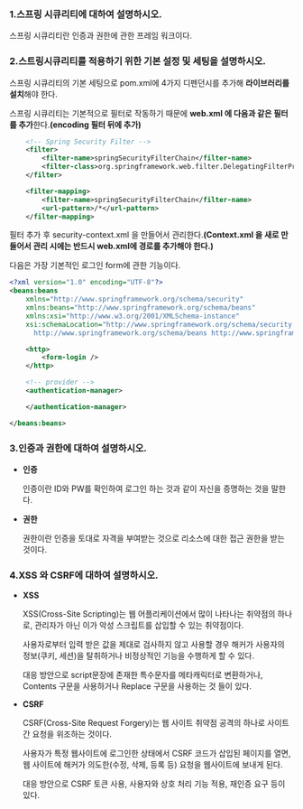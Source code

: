 ### 1.스프링 시큐리티에 대하여 설명하시오.

스프링 시큐리티란 인증과 권한에 관한 프레임 워크이다.

### 2.스트링시큐리티를 적용하기 위한 기본 설정 및 세팅을 설명하시오.

스프링 시큐리티의 기본 세팅으로 pom.xml에 4가지 디펜던시를 추가해 **라이브러리를 설치**해야 한다.

스프링 시큐리티는 기본적으로 필터로 작동하기 때문에 **web.xml 에 다음과 같은 필터를 추가**한다.**(encoding 필터 뒤에 추가)**

```xml
	<!-- Spring Security Filter -->
	<filter>
		<filter-name>springSecurityFilterChain</filter-name>
		<filter-class>org.springframework.web.filter.DelegatingFilterProxy</filter-class>
	</filter>

	<filter-mapping>
		<filter-name>springSecurityFilterChain</filter-name>
		<url-pattern>/*</url-pattern>
	</filter-mapping>
```

필터 추가 후 security-context.xml 을 만들어서 관리한다.**(Context.xml 을 새로 만들어서 관리 시에는 반드시 web.xml에 경로를 추가해야 한다.)**

다음은 가장 기본적인 로그인 form에 관한 기능이다.

```xml
<?xml version="1.0" encoding="UTF-8"?>
<beans:beans
	xmlns="http://www.springframework.org/schema/security"
	xmlns:beans="http://www.springframework.org/schema/beans"
	xmlns:xsi="http://www.w3.org/2001/XMLSchema-instance"
	xsi:schemaLocation="http://www.springframework.org/schema/security http://www.springframework.org/schema/security/spring-security.xsd
      http://www.springframework.org/schema/beans http://www.springframework.org/schema/beans/spring-beans.xsd">

	<http>
		<form-login />
	</http>

	<!-- provider -->
	<authentication-manager>

	</authentication-manager>

</beans:beans>
```



### 3.인증과 권한에 대하여 설명하시오.

- **인증**

  인증이란 ID와 PW를 확인하여 로그인 하는 것과 같이 자신을 증명하는 것을 말한다.

- **권한**

  권한이란 인증을 토대로 자격을 부여받는 것으로 리소스에 대한 접근 권한을 받는 것이다.

### 4.XSS 와 CSRF에 대하여 설명하시오.

- **XSS**

  XSS(Cross-Site Scripting)는 웹 어플리케이션에서 많이 나타나는 취약점의 하나로, 관리자가 아닌 이가 악성 스크립트를 삽입할 수 있는 취약점이다.

  사용자로부터 입력 받은 값을 제대로 검사하지 않고 사용할 경우 해커가 사용자의 정보(쿠키, 세션)을 탈취하거나 비정상적인 기능을 수행하게 할 수 있다.

  대응 방안으로 script문장에 존재한 특수문자를 메타캐릭터로 변환하거나, Contents 구문을 사용하거나 Replace 구문을 사용하는 것 들이 있다.

- **CSRF**

  CSRF(Cross-Site Request Forgery)는 웹 사이트 취약점 공격의 하나로 사이트 간 요청을 위조하는 것이다.

  사용자가 특정 웹사이트에 로그인한 상태에서 CSRF 코드가 삽입된 페이지를 열면, 웹 사이트에 해커가 의도한(수정, 삭제, 등록 등) 요청을 웹사이트에 보내게 된다.

  대응 방안으로 CSRF 토큰 사용, 사용자와 상호 처리 기능 적용, 재인증 요구 등이 있다.

